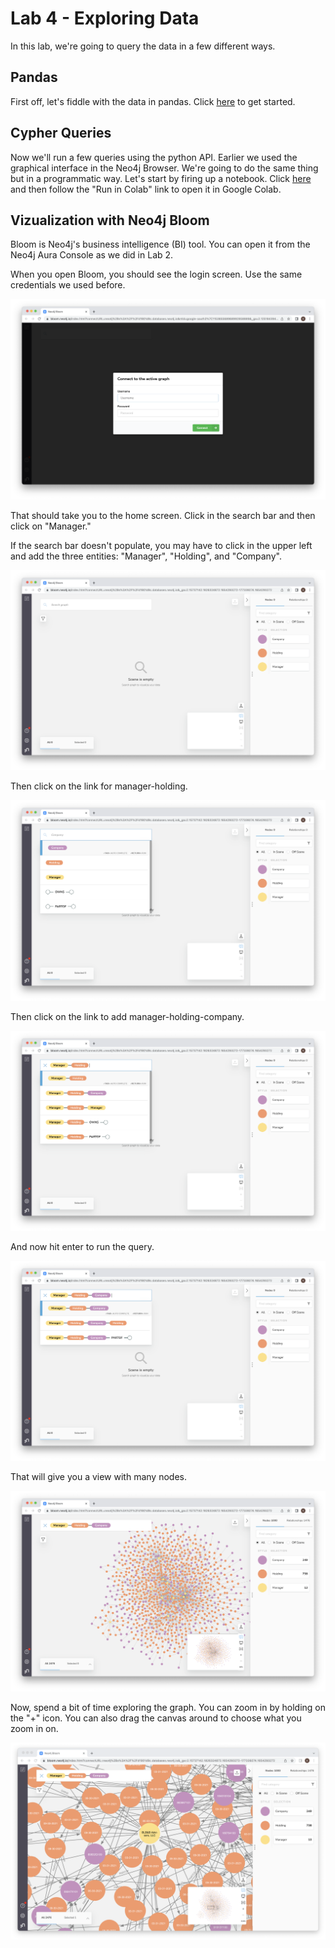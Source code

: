 # Lab 4 - Exploring Data
In this lab, we're going to query the data in a few different ways.

## Pandas
First off, let's fiddle with the data in pandas.  Click [here](exploring_pandas.ipynb) to get started.

## Cypher Queries
Now we'll run a few queries using the python API.  Earlier we used the graphical interface in the Neo4j Browser.  We're going to do the same thing but in a programmatic way.  Let's start by firing up a notebook.  Click [here](exploring_cypher.ipynb) and then follow the "Run in Colab" link to open it in Google Colab.

## Vizualization with Neo4j Bloom
Bloom is Neo4j's business intelligence (BI) tool.  You can open it from the Neo4j Aura Console as we did in Lab 2.

When you open Bloom, you should see the login screen.  Use the same credentials we used before.

![](images/01-login.png)

That should take you to the home screen.  Click in the search bar and then click on "Manager."

If the search bar doesn't populate, you may have to click in the upper left and add the three entities: "Manager", "Holding", and "Company".

![](images/02-home.png)

Then click on the link for manager-holding.

![](images/03-manager.png)

Then click on the link to add manager-holding-company.

![](images/04-holding.png)

And now hit enter to run the query.

![](images/05-company.png)

That will give you a view with many nodes.

![](images/06-result.png)

Now, spend a bit of time exploring the graph.  You can zoom in by holding on the "+" icon.  You can also drag the canvas around to choose what you zoom in on.

![](images/07-explore.png)
